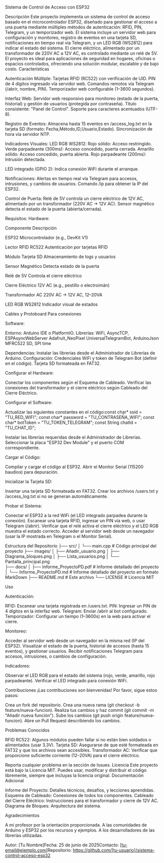 Sistema de Control de Acceso con ESP32

Descripción
Este proyecto implementa un sistema de control de acceso basado en el microcontrolador ESP32, diseñado para gestionar el acceso a una puerta mediante múltiples métodos de autenticación: RFID, PIN, Telegram, y un temporizador web. El sistema incluye un servidor web para configuración y monitoreo, registro de eventos en una tarjeta SD, notificaciones en tiempo real vía Telegram, y un LED RGB (WS2812) para indicar el estado del sistema. El cierre eléctrico, alimentado por un transformador de 220V AC a 12V AC, es controlado mediante un relé de 5V.
El proyecto es ideal para aplicaciones de seguridad en hogares, oficinas o espacios controlados, ofreciendo una solución modular, escalable y de bajo costo.
Características

Autenticación Múltiple:
Tarjetas RFID (RC522) con verificación de UID.
PIN de 4 dígitos ingresado vía servidor web.
Comandos remotos vía Telegram (/abrir, nombre, PIN).
Temporizador web configurable (1–3600 segundos).


Interfaz Web:
Servidor web responsivo para monitoreo (estado de la puerta, historial) y gestión de usuarios (protegida por contraseña).
Título consistente: "Panel de Control".
Soporte para caracteres acentuados (UTF-8).


Registro de Eventos:
Almacena hasta 15 eventos en /access_log.txt en la tarjeta SD (formato: Fecha,Método,ID,Usuario,Estado).
Sincronización de hora vía servidor NTP.


Indicadores Visuales:
LED RGB WS2812:
Rojo sólido: Acceso restringido.
Verde parpadeante (300ms): Acceso concedido, puerta cerrada.
Amarillo sólido: Acceso concedido, puerta abierta.
Rojo parpadeante (200ms): Intrusión detectada.


LED integrado (GPIO 2): Indica conexión WiFi durante el arranque.


Notificaciones:
Alertas en tiempo real vía Telegram para accesos, intrusiones, y cambios de usuarios.
Comando /ip para obtener la IP del ESP32.


Control de Puerta:
Relé de 5V controla un cierre eléctrico de 12V AC, alimentado por un transformador (220V AC → 12V AC).
Sensor magnético detecta el estado de la puerta (abierta/cerrada).



Requisitos:
Hardware:

Componente              Descripción



ESP32                   Microcontrolador (e.g., DevKit V1)


Lector RFID RC522       Autenticación por tarjetas RFID


Módulo Tarjeta SD       Almacenamiento de logs y usuarios


Sensor Magnético        Detecta estado de la puerta


Relé de 5V              Controla el cierre eléctrico


Cierre Eléctrico        12V AC (e.g., pestillo o electroimán)


Transformador AC        220V AC → 12V AC, 12–20VA


LED RGB WS2812          Indicador visual de estados


Cables y Protoboard     Para conexiones


Software:

Entorno: Arduino IDE o PlatformIO.
Librerías:
WiFi, AsyncTCP, ESPAsyncWebServer
Adafruit_NeoPixel
UniversalTelegramBot, ArduinoJson
MFRC522
SD, SPI
time


Dependencias: Instalar las librerías desde el Administrador de Librerías de Arduino.
Configuración:
Credenciales WiFi y token de Telegram Bot (definir en el código).
Tarjeta SD formateada en FAT32.



Configurar el Hardware:

Conectar los componentes según el Esquema de Cableado.
Verificar las conexiones del transformador y el cierre eléctrico según Cableado del Cierre Eléctrico.


Configurar el Software:

Actualizar las siguientes constantes en el código:const char* ssid = "TU_RED_WIFI";
const char* password = "TU_CONTRASEÑA_WIFI";
const char* botToken = "TU_TOKEN_TELEGRAM";
const String chatId = "TU_CHAT_ID";


Instalar las librerías requeridas desde el Administrador de Librerías.
Seleccionar la placa "ESP32 Dev Module" y el puerto COM correspondiente.


Cargar el Código:

Compilar y cargar el código al ESP32.
Abrir el Monitor Serial (115200 baudios) para depuración.


Inicializar la Tarjeta SD:

Insertar una tarjeta SD formateada en FAT32.
Crear los archivos /users.txt y /access_log.txt si no se generan automáticamente.


Probar el Sistema:

Conectar el ESP32 a la red WiFi (el LED integrado parpadea durante la conexión).
Escanear una tarjeta RFID, ingresar un PIN vía web, o usar Telegram (/abrir).
Verificar que el relé activa el cierre eléctrico y el LED RGB muestra el estado correcto.
Acceder al servidor web desde un navegador (usar la IP mostrada en Telegram o el Monitor Serial).



Estructura del Repositorio
├── src/
│   └── main.cpp                # Código principal del proyecto
├── images/
│   ├── Añadir_usuario.png
│   ├── Diagrama_bloques.png
│   ├── Lista_usuarios.png
│   └── Pantalla_principal.png  
├── docs/
│   ├── Informe_ProyectoPD.pdf  # Informe detallado del proyecto
│   └── Informe_ProyectoPD.md   # Informe detallado del proyecto en formato MarkDown
├── README.md                   # Este archivo
└── LICENSE                     # Licencia MIT

Uso

Autenticación:

RFID: Escanear una tarjeta registrada en /users.txt.
PIN: Ingresar un PIN de 4 dígitos en la interfaz web.
Telegram: Enviar /abrir <nombre> <PIN> al bot configurado.
Temporizador: Configurar un tiempo (1–3600s) en la web para activar el cierre.


Monitoreo:

Acceder al servidor web desde un navegador en la misma red (IP del ESP32).
Visualizar el estado de la puerta, historial de accesos (hasta 15 eventos), y gestionar usuarios.
Recibir notificaciones Telegram para accesos, intrusiones, o cambios de configuración.


Indicadores:

Observar el LED RGB para el estado del sistema (rojo, verde, amarillo, rojo parpadeante).
Verificar el LED integrado para conexión WiFi.



Contribuciones
¡Las contribuciones son bienvenidas! Por favor, sigue estos pasos:

Crea un fork del repositorio.
Crea una nueva rama (git checkout -b feature/nueva-funcion).
Realiza tus cambios y haz commit (git commit -m "Añadir nueva función").
Sube los cambios (git push origin feature/nueva-funcion).
Abre un Pull Request describiendo los cambios.

Problemas Conocidos

RFID RC522: Algunos módulos pueden fallar si no están bien soldados o alimentados (usar 3.3V).
Tarjeta SD: Asegurarse de que esté formateada en FAT32 y que los archivos sean accesibles.
Transformador AC: Verificar que proporcione suficiente corriente (12–20VA) para el cierre eléctrico.

Reporta cualquier problema en la sección de Issues.
Licencia
Este proyecto está bajo la Licencia MIT. Puedes usar, modificar y distribuir el código libremente, siempre que incluyas la licencia original.
Documentación Adicional

Informe del Proyecto: Detalles técnicos, desafíos, y lecciones aprendidas.
Esquema de Cableado: Conexiones de todos los componentes.
Cableado del Cierre Eléctrico: Instrucciones para el transformador y cierre de 12V AC.
Diagrama de Bloques: Arquitectura del sistema.

Agradecimientos

A mi profesor por la orientación proporcionada.
A las comunidades de Arduino y ESP32 por los recursos y ejemplos.
A los desarrolladores de las librerías utilizadas.

Autor: [Tu Nombre]Fecha: 25 de junio de 2025Contacto: [tu-email@ejemplo.com]Repositorio: https://github.com/[tu-usuario]/sistema-control-acceso-esp32